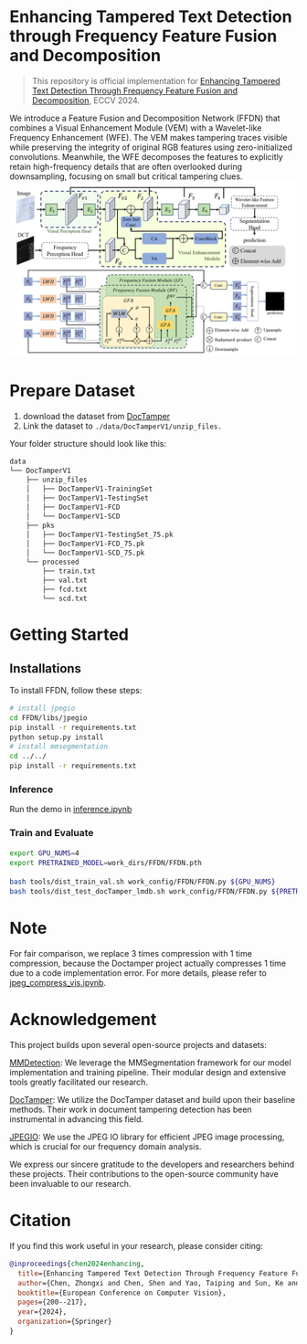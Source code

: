 # Enhancing Tampered Text Detection through Frequency Feature Fusion and Decomposition

> This repository is official implementation for [Enhancing Tampered Text Detection Through Frequency Feature Fusion and Decomposition](https://link.springer.com/chapter/10.1007/978-3-031-73414-4_12), ECCV 2024.

We introduce a Feature Fusion and Decomposition Network (FFDN) that combines a Visual Enhancement Module (VEM) with a Wavelet-like Frequency Enhancement (WFE). The VEM makes tampering traces visible while preserving the integrity of original RGB features using zero-initialized convolutions. Meanwhile, the WFE decomposes the features to explicitly retain high-frequency details that are often overlooked during downsampling, focusing on small but critical tampering clues.
![assets/framework.png](assets/framework.png)
# Prepare Dataset

1. download the dataset from [DocTamper](https://github.com/qcf-568/DocTamper)
2. Link the dataset to `./data/DocTamperV1/unzip_files.`

Your folder structure should look like this:
```text
data
└── DocTamperV1
    ├── unzip_files
    │   ├── DocTamperV1-TrainingSet
    │   ├── DocTamperV1-TestingSet
    │   ├── DocTamperV1-FCD
    │   └── DocTamperV1-SCD
    ├── pks
    │   ├── DocTamperV1-TestingSet_75.pk
    │   ├── DocTamperV1-FCD_75.pk
    │   └── DocTamperV1-SCD_75.pk
    └── processed
        ├── train.txt
        ├── val.txt
        ├── fcd.txt
        └── scd.txt

```

# Getting Started
## Installations

To install FFDN, follow these steps:

```bash
# install jpegio
cd FFDN/libs/jpegio
pip install -r requirements.txt
python setup.py install
# install mmsegmentation
cd ../../
pip install -r requirements.txt
```

### Inference

Run the demo in [inference.ipynb](tools%2Finference.ipynb)

### Train and Evaluate

```bash
export GPU_NUMS=4
export PRETRAINED_MODEL=work_dirs/FFDN/FFDN.pth

bash tools/dist_train_val.sh work_config/FFDN/FFDN.py ${GPU_NUMS}
bash tools/dist_test_docTamper_lmdb.sh work_config/FFDN/FFDN.py ${PRETRAINED_MODEL} ${GPU_NUMS}
```

# Note
For fair comparison, we replace 3 times compression with 1 time compression, because the Doctamper project actually compresses 1 time due to a code implementation error. For more details, please refer to [jpeg_compress_vis.ipynb](tools%2Fjpeg_compress_vis.ipynb).

# Acknowledgement

This project builds upon several open-source projects and datasets:

[MMDetection](https://github.com/open-mmlab/mmsegmentation): We leverage the MMSegmentation framework for our model implementation and training pipeline. Their modular design and extensive tools greatly facilitated our research.

[DocTamper](https://github.com/qcf-568/DocTamper): We utilize the DocTamper dataset and build upon their baseline methods. Their work in document tampering detection has been instrumental in advancing this field.

[JPEGIO](https://github.com/dwgoon/jpegio): We use the JPEG IO library for efficient JPEG image processing, which is crucial for our frequency domain analysis.

We express our sincere gratitude to the developers and researchers behind these projects. Their contributions to the open-source community have been invaluable to our research.


# Citation
If you find this work useful in your research, please consider citing:

```bibtex
@inproceedings{chen2024enhancing,
  title={Enhancing Tampered Text Detection Through Frequency Feature Fusion and Decomposition},
  author={Chen, Zhongxi and Chen, Shen and Yao, Taiping and Sun, Ke and Ding, Shouhong and Lin, Xianming and Cao, Liujuan and Ji, Rongrong},
  booktitle={European Conference on Computer Vision},
  pages={200--217},
  year={2024},
  organization={Springer}
}
```
